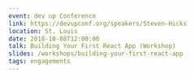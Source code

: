 ```yaml
---
event: dev up Conference
link: https://devupconf.org/speakers/Steven-Hicks
location: St. Louis
date: 2018-10-08T12:00:00
talk: Building Your First React App (Workshop)
slides: /workshops/building-your-first-react-app
tags: engagements
---
```

